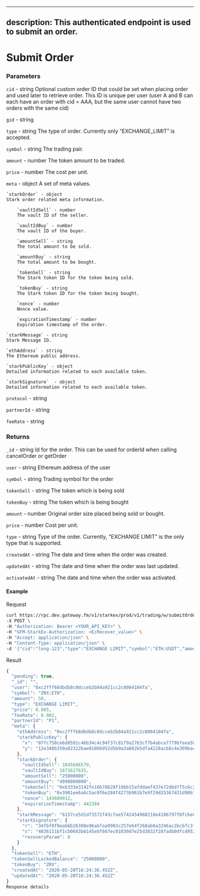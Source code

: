 
---
description: This authenticated endpoint is used to submit an order.
---
# **Submit Order**

### **Parameters**
`cid` - string
Optional custom order ID that could be set when placing order and used later to retrieve order. This ID is unique per user (user A and B can each have an order with cid = AAA, but the same user cannot have two orders with the same cid)

`gid` - string

`type` - string
The type of order. Currently only “EXCHANGE_LIMIT” is accepted.

`symbol` - string
The trading pair.

`amount` - number
The token amount to be traded.

`price` - number
The cost per unit.

`meta` - object
A set of meta values.

    `starkOrder` - object
    Stark order related meta information.

        `vaultIdSell` - number
        The vault ID of the seller.

        `vaultIdBuy` - number
        The vault ID of the buyer.
        
        `amountSell` - string
        The total amount to be sold.
        
        `amountBuy` - string
        The total amount to be bought.
        
        `tokenSell` - string
        The Stark token ID for the token being sold.
        
        `tokenBuy` - string
        The Stark token ID for the token being bought.
        
        `nonce` - number
        Nonce value.
        
        `expirationTimestamp` - number
        Expiration timestamp of the order.

    `starkMessage` - string
    Stark Message ID.
    
    `ethAddress` - string
    The Ethereum public address.
    
    `starkPublicKey` - object
    Detailed information related to each available token.
    
    `starkSignature`  - object
    Detailed information related to each available token.

`protocol` - string

`partnerId` - string

`feeRate` - string

### **Returns**
`_id` - string
Id for the order. This can be used for orderId when calling cancelOrder or getOrder

`user` - string
Ethereum address of the user

`symbol` - string
Trading symbol for the order

`tokenSell` - string
The token which is being sold

`tokenBuy` - string
The token which is being bought

`amount` - number
Original order size placed being sold or bought.

`price` - number
Cost per unit.

`type` - string
Type of the order. Currently, "EXCHANGE LIMIT" is the only type that is supported.

`createdAt` - string
The date and time when the order was created.

`updatedAt` - string
The date and time when the order was last updated.

`activatedAt` - string
The date and time when the order was activated.
#### **Example**

Request

```bash
curl https://rpc.dev.gateway.fm/v1/starkex/prod/v1/trading/w/submitOrder \
-X POST \
-H "Authorization: Bearer <YOUR_API_KEY>" \
-H "GFM-StarkEx-Authorization: <EcRecover_value>" \
-H "Accept: application/json" \
-H "Content-Type: application/json" \
-d '{"cid":"long-123","type":"EXCHANGE LIMIT","symbol":"ETH:USDT","amount":0.1,"price":1000,"meta":{"starkOrder":{"vaultIdSell":1000002,"vaultIdBuy":1000001,"amountSell":"97400000","amountBuy":"100000000000000000","tokenSell":"0x2","tokenBuy":"0x1","nonce":0,"expirationTimestamp":438947},"starkMessage":"597f31e19f2273413833ed1408edd7a2c60e9f82422852a1be7d11049be3268","ethAddress":"0x341E46a49F15785373edE443Df0220DEa6a41Bbc","starkPublicKey":{"x":"6d840e6d0ecfcbcfa83c0f704439e16c69383d93f51427feb9a4f2d21fbe075","y":"58f7ce5eb6eb5bd24f70394622b1f4d2c54ebca317a3e61bf9f349dccf166cf"},"starkSignature":{"r":"5d14357fcf8f489218de0855267c6f64bc463135debf62680ad796e63cd6d3b","s":"786ab874d91e3a5871134955fcb768914754760a0ada326af67f758f32819cf","recoveryParam":0}},"feeRate":0.1}' '
```


Result

```javascript
{
  "pending": true,
  "_id": "",
  "user": "0xc2fff68dbdb8c0dcceb2b84a921cc2c8004104fa",
  "symbol": "ZRX:ETH",
  "amount": 50,
  "type": "EXCHANGE LIMIT",
  "price": 0.005,
  "feeRate": 0.002,
  "partnerId": "P1",
  "meta": {
    "ethAddress": "0xc2fff68dbdb8c0dcceb2b84a921cc2c8004104fa",
    "starkPublicKey": {
      "x": "07fc758ce6d8591c46b34c4c94f37c81f9a2763cf7b4abce7779bfeea582a754",
      "y": "12e340b350a82322bae0106b952d5b9a3a80265dfa4228acb8c4e309bacd826"
    },
    "starkOrder": {
      "vaultIdSell": 1845686579,
      "vaultIdBuy": 1671627635,
      "amountSell": "25000000",
      "amountBuy": "4990000000",
      "tokenSell": "0xb333e3142fe16b78628f19bb15afddaef437e72d6d7f5c6c20c6801a27fba6",
      "tokenBuy": "0x3901ee6a6c5ac0f6e284f4273b961b7e9f29d25367d31d90b75820473a202f7",
      "nonce": 143600912,
      "expirationTimestamp": 442384
    },
    "starkMessage": "6157ce5d1df3572f43cfae5742454988218e4106797f0fcbe820a984215803e",
    "starkSignature": {
      "r": "34fbf0f9eab6b26388e96abfaa9903c257e64f268ab0a3246ac2bcbfc3f5154",
      "s": "4836111bf1cb0683b6145ebf667ec01030d7e25d3832f28fadb0dfcd9522b43",
      "recoveryParam": 0
    }
  },
  "tokenSell": "ETH",
  "tokenSellLockedBalance": "25000000",
  "tokenBuy": "ZRX",
  "createdAt": "2020-05-20T16:24:36.452Z",
  "updatedAt": "2020-05-20T16:24:36.452Z"
}
Response details
```